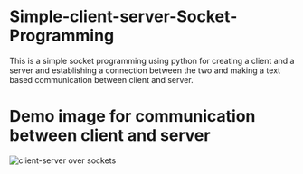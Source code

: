 # Simple-client-server-Socket-Programming
This is a simple socket programming using python for creating a client and a server and establishing a connection between the two and making a text based communication between client and server.

# Demo image for communication between client and server

![client-server over sockets](https://user-images.githubusercontent.com/54176283/206867740-1c731b3c-e2f9-4f83-b657-eb9ea5ef6fa4.png)
